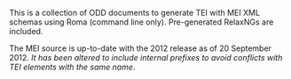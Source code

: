 This is a collection of ODD documents to generate TEI with MEI XML schemas using Roma (command line only). Pre-generated RelaxNGs are included.

The MEI source is up-to-date with the 2012 release as of 20 September 2012. *It has been altered to include internal prefixes to avoid conflicts with TEI elements with the same name*. 
